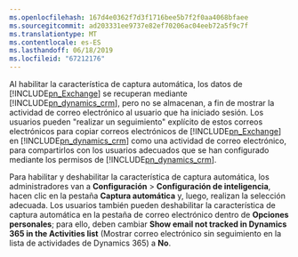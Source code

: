```yaml
---
ms.openlocfilehash: 167d4e0362f7d3f1716bee5b7f2f0aa4068bfaee
ms.sourcegitcommit: ad203331ee9737e82ef70206ac04eeb72a5f9c7f
ms.translationtype: MT
ms.contentlocale: es-ES
ms.lasthandoff: 06/18/2019
ms.locfileid: "67212176"
---
```

Al habilitar la característica de captura automática, los datos de [!INCLUDE[pn_Exchange](pn-exchange.md)] se recuperan mediante [!INCLUDE[pn_dynamics_crm](pn-dynamics-crm.md)], pero no se almacenan, a fin de mostrar la actividad de correo electrónico al usuario que ha iniciado sesión. Los usuarios pueden "realizar un seguimiento" explícito de estos correos electrónicos para copiar correos electrónicos de [!INCLUDE[pn_Exchange](pn-exchange.md)] en [!INCLUDE[pn_dynamics_crm](pn-dynamics-crm.md)] como una actividad de correo electrónico, para compartirlos con los usuarios adecuados que se han configurado mediante los permisos de [!INCLUDE[pn_dynamics_crm](pn-dynamics-crm.md)].  
  
 Para habilitar y deshabilitar la característica de captura automática, los administradores van a **Configuración** > **Configuración de inteligencia**, hacen clic en la pestaña **Captura automática** y, luego, realizan la selección adecuada. Los usuarios también pueden deshabilitar la característica de captura automática en la pestaña de correo electrónico dentro de **Opciones personales**; para ello, deben cambiar **Show email not tracked in Dynamics 365 in the Activities list** (Mostrar correo electrónico sin seguimiento en la lista de actividades de Dynamics 365) a **No**.